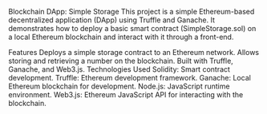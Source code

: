 Blockchain DApp: Simple Storage
This project is a simple Ethereum-based decentralized application (DApp) using Truffle and Ganache. It demonstrates how to deploy a basic smart contract (SimpleStorage.sol) on a local Ethereum blockchain and interact with it through a front-end.

Features
Deploys a simple storage contract to an Ethereum network.
Allows storing and retrieving a number on the blockchain.
Built with Truffle, Ganache, and Web3.js.
Technologies Used
Solidity: Smart contract development.
Truffle: Ethereum development framework.
Ganache: Local Ethereum blockchain for development.
Node.js: JavaScript runtime environment.
Web3.js: Ethereum JavaScript API for interacting with the blockchain.
